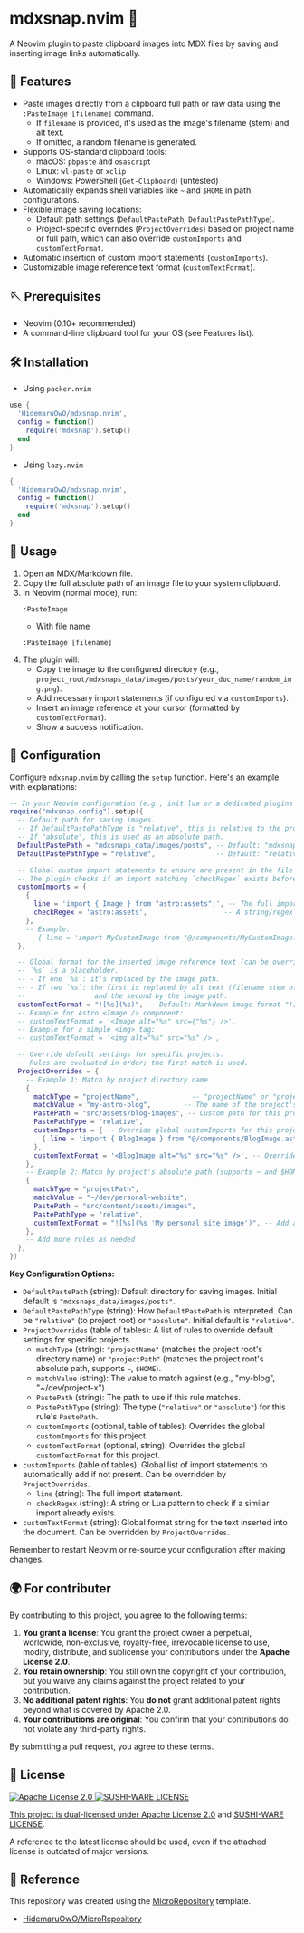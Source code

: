 # mdxsnap.nvim 📸

A Neovim plugin to paste clipboard images into MDX files by saving and inserting image links automatically.

## 🚀 Features

- Paste images directly from a clipboard full path or raw data using the `:PasteImage [filename]` command.
  - If `filename` is provided, it's used as the image's filename (stem) and alt text.
  - If omitted, a random filename is generated.
- Supports OS-standard clipboard tools:
  - macOS: `pbpaste` and `osascript`
  - Linux: `wl-paste` or `xclip`
  - Windows: PowerShell (`Get-Clipboard`) (untested)
- Automatically expands shell variables like `~` and `$HOME` in path configurations.
- Flexible image saving locations:
  - Default path settings (`DefaultPastePath`, `DefaultPastePathType`).
  - Project-specific overrides (`ProjectOverrides`) based on project name or full path, which can also override `customImports` and `customTextFormat`.
- Automatic insertion of custom import statements (`customImports`).
- Customizable image reference text format (`customTextFormat`).

## 🪡 Prerequisites

- Neovim (0.10+ recommended)
- A command-line clipboard tool for your OS (see Features list).

## 🛠 Installation

- Using `packer.nvim`

```lua
use {
  'HidemaruOwO/mdxsnap.nvim',
  config = function()
    require('mdxsnap').setup()
  end
}
```

- Using `lazy.nvim`

```lua
{
  'HidemaruOwO/mdxsnap.nvim',
  config = function()
    require('mdxsnap').setup()
  end
}
```

## 🎯 Usage

1.  Open an MDX/Markdown file.
2.  Copy the full absolute path of an image file to your system clipboard.
3.  In Neovim (normal mode), run:
    ```vim
    :PasteImage
    ```
    - With file name
    ```vim
    :PasteImage [filename]
    ```
4.  The plugin will:
    - Copy the image to the configured directory (e.g., `project_root/mdxsnaps_data/images/posts/your_doc_name/random_img.png`).
    - Add necessary import statements (if configured via `customImports`).
    - Insert an image reference at your cursor (formatted by `customTextFormat`).
    - Show a success notification.

## 🔧 Configuration

Configure `mdxsnap.nvim` by calling the `setup` function. Here's an example with explanations:

```lua
-- In your Neovim configuration (e.g., init.lua or a dedicated plugins file)
require("mdxsnap.config").setup({
  -- Default path for saving images.
  -- If DefaultPastePathType is "relative", this is relative to the project root.
  -- If "absolute", this is used as an absolute path.
  DefaultPastePath = "mdxsnaps_data/images/posts", -- Default: "mdxsnaps_data/images/posts"
  DefaultPastePathType = "relative",               -- Default: "relative" ("absolute" is also an option)

  -- Global custom import statements to ensure are present in the file (can be overridden by ProjectOverrides).
  -- The plugin checks if an import matching `checkRegex` exists before adding `line`.
  customImports = {
    {
      line = 'import { Image } from "astro:assets";', -- The full import line
      checkRegex = 'astro:assets',                   -- A string/regex to check for existing import
    },
    -- Example:
    -- { line = 'import MyCustomImage from "@/components/MyCustomImage.astro";', checkRegex = '@/components/MyCustomImage.astro' },
  },

  -- Global format for the inserted image reference text (can be overridden by ProjectOverrides).
  -- `%s` is a placeholder.
  -- - If one `%s`: it's replaced by the image path.
  -- - If two `%s`: the first is replaced by alt text (filename stem of the new image, or the name provided to :PasteImage),
  --                 and the second by the image path.
  customTextFormat = "![%s](%s)", -- Default: Markdown image format "![alt](src)"
  -- Example for Astro <Image /> component:
  -- customTextFormat = '<Image alt="%s" src={"%s"} />',
  -- Example for a simple <img> tag:
  -- customTextFormat = '<img alt="%s" src="%s" />',

  -- Override default settings for specific projects.
  -- Rules are evaluated in order; the first match is used.
  ProjectOverrides = {
    -- Example 1: Match by project directory name
    {
      matchType = "projectName",             -- "projectName" or "projectPath"
      matchValue = "my-astro-blog",        -- The name of the project's root directory
      PastePath = "src/assets/blog-images", -- Custom path for this project
      PastePathType = "relative",
      customImports = { -- Override global customImports for this project
        { line = 'import { BlogImage } from "@/components/BlogImage.astro";', checkRegex = "@/components/BlogImage.astro" },
      },
      customTextFormat = '<BlogImage alt="%s" src="%s" />', -- Override global customTextFormat
    },
    -- Example 2: Match by project's absolute path (supports ~ and $HOME)
    {
      matchType = "projectPath",
      matchValue = "~/dev/personal-website",
      PastePath = "src/content/assets/images",
      PastePathType = "relative",
      customTextFormat = "![%s](%s 'My personal site image')", -- Add a title to markdown images
    },
    -- Add more rules as needed
  },
})
```

**Key Configuration Options:**

- `DefaultPastePath` (string): Default directory for saving images. Initial default is `"mdxsnaps_data/images/posts"`.
- `DefaultPastePathType` (string): How `DefaultPastePath` is interpreted. Can be `"relative"` (to project root) or `"absolute"`. Initial default is `"relative"`.
- `ProjectOverrides` (table of tables): A list of rules to override default settings for specific projects.
  - `matchType` (string): `"projectName"` (matches the project root's directory name) or `"projectPath"` (matches the project root's absolute path, supports `~`, `$HOME`).
  - `matchValue` (string): The value to match against (e.g., "my-blog", "~/dev/project-x").
  - `PastePath` (string): The path to use if this rule matches.
  - `PastePathType` (string): The type (`"relative"` or `"absolute"`) for this rule's `PastePath`.
  - `customImports` (optional, table of tables): Overrides the global `customImports` for this project.
  - `customTextFormat` (optional, string): Overrides the global `customTextFormat` for this project.
- `customImports` (table of tables): Global list of import statements to automatically add if not present. Can be overridden by `ProjectOverrides`.
  - `line` (string): The full import statement.
  - `checkRegex` (string): A string or Lua pattern to check if a similar import already exists.
- `customTextFormat` (string): Global format string for the text inserted into the document. Can be overridden by `ProjectOverrides`.

Remember to restart Neovim or re-source your configuration after making changes.

## 🌍 For contributer

By contributing to this project, you agree to the following terms:

1. **You grant a license**: You grant the project owner a perpetual, worldwide, non-exclusive, royalty-free, irrevocable license to use, modify, distribute, and sublicense your contributions under the **Apache License 2.0**.
2. **You retain ownership**: You still own the copyright of your contribution, but you waive any claims against the project related to your contribution.
3. **No additional patent rights**: You **do not** grant additional patent rights beyond what is covered by Apache 2.0.
4. **Your contributions are original**: You confirm that your contributions do not violate any third-party rights.

By submitting a pull request, you agree to these terms.

## 📜 License

<div align="left" style="flex: inline" >
<a href="https://www.apache.org/licenses/LICENSE-2.0" >
<img src="https://img.shields.io/badge/License-Apache%20License%202.0-blue.svg" alt="Apache License 2.0"
</a>
<a href="https://github.com/MakeNowJust/sushi-ware" >
<img src="https://img.shields.io/badge/License-SUSHI--WARE%20%F0%9F%8D%A3-blue.svg" alt="SUSHI-WARE LICENSE"
</a>
</div>

This project is dual-licensed under [Apache License 2.0](https://www.apache.org/licenses/LICENSE-2.0) and [SUSHI-WARE LICENSE](https://github.com/MakeNowJust/sushi-ware).

A reference to the latest license should be used, even if the attached license is outdated of major versions.

## 🤝 Reference

This repository was created using the [MicroRepository](https://github.com/HidemaruOwO/MicroRepository) template.

- [HidemaruOwO/MicroRepository](https://github.com/HidemaruOwO/MicroRepository)
